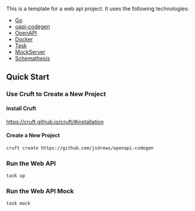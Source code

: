 This is a template for a web api project. It uses the following technologies:

- [Go](https://golang.org/)
- [oapi-codegen](https://github.com/deepmap/oapi-codegen)
- [OpenAPI](https://swagger.io/specification/)
- [Docker](https://www.docker.com/)
- [Task](https://taskfile.dev/#/)
- [MockServer](https://www.mock-server.com/)
- [Schemathesis](https://schemathesis.readthedocs.io/en/stable/index.html)

## Quick Start

### Use Cruft to Create a New Project

#### Install Cruft

https://cruft.github.io/cruft/#installation


#### Create a New Project

```bash
cruft create https://github.com/jsdrews/openapi-codegen
```

### Run the Web API

```bash
task up
```

### Run the Web API Mock

```bash
task mock
```
